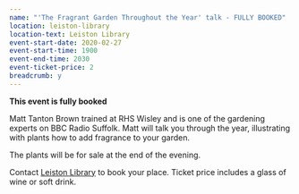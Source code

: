 ```yaml
---
name: "'The Fragrant Garden Throughout the Year' talk - FULLY BOOKED"
location: leiston-library
location-text: Leiston Library
event-start-date: 2020-02-27
event-start-time: 1900
event-end-time: 2030
event-ticket-price: 2
breadcrumb: y
---
```


**This event is fully booked**

Matt Tanton Brown trained at RHS Wisley and is one of the gardening experts on BBC Radio Suffolk. Matt will talk you through the year, illustrating with plants how to add fragrance to your garden.

The plants will be for sale at the end of the evening.

Contact [Leiston Library](/libraries/leiston-library/) to book your place. Ticket price includes a glass of wine or soft drink.
